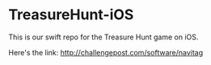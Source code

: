 # TreasureHunt-iOS
This is our swift repo for the Treasure Hunt game on iOS. 

Here's the link: http://challengepost.com/software/navitag
